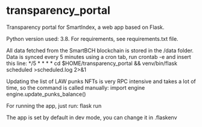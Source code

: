 # transparency_portal
Transparency portal for SmartIndex, a web app based on Flask.

Python version used: 3.8.
For requirements, see requirements.txt file.

All data fetched from the SmartBCH blockchain is stored in the /data folder.
Data is synced every 5 minutes using a cron tab, run crontab -e and insert this line:
*/5 * * * * cd $HOME/transparency_portal && venv/bin/flask scheduled >scheduled.log 2>&1

Updating the list of LAW punks NFTs is very RPC intensive and takes a lot of time, so the command is called manually: 
import engine
engine.update_punks_balance()

For running the app, just run:
flask run

The app is set by default in dev mode, you can change it in .flaskenv